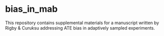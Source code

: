 # bias_in_mab
This repository contains supplemental materials for a manuscript written by Rigby &amp; Curuksu addressing ATE bias in adaptively sampled experiments. 
